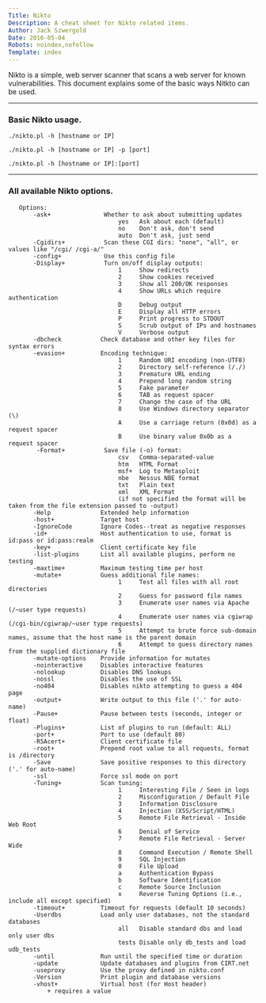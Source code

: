 ```yaml
---
Title: Nikto
Description: A cheat sheet for Nikto related items.
Author: Jack Szwergold
Date: 2016-05-04
Robots: noindex,nofollow
Template: index
---
```


Nikto is a simple, web server scanner that scans a web server for known vulnerabilities. This document explains some of the basic ways Nitkto can be used.

***

### Basic Nikto usage.

    ./nikto.pl -h [hostname or IP]

    ./nikto.pl -h [hostname or IP] -p [port]

    ./nikto.pl -h [hostname or IP]:[port]

***

### All available Nikto options.

       Options:
           -ask+               Whether to ask about submitting updates
                                   yes   Ask about each (default)
                                   no    Don't ask, don't send
                                   auto  Don't ask, just send
           -Cgidirs+           Scan these CGI dirs: "none", "all", or values like "/cgi/ /cgi-a/"
           -config+            Use this config file
           -Display+           Turn on/off display outputs:
                                   1     Show redirects
                                   2     Show cookies received
                                   3     Show all 200/OK responses
                                   4     Show URLs which require authentication
                                   D     Debug output
                                   E     Display all HTTP errors
                                   P     Print progress to STDOUT
                                   S     Scrub output of IPs and hostnames
                                   V     Verbose output
           -dbcheck           Check database and other key files for syntax errors
           -evasion+          Encoding technique:
                                   1     Random URI encoding (non-UTF8)
                                   2     Directory self-reference (/./)
                                   3     Premature URL ending
                                   4     Prepend long random string
                                   5     Fake parameter
                                   6     TAB as request spacer
                                   7     Change the case of the URL
                                   8     Use Windows directory separator (\)
                                   A     Use a carriage return (0x0d) as a request spacer
                                   B     Use binary value 0x0b as a request spacer
            -Format+           Save file (-o) format:
                                   csv   Comma-separated-value
                                   htm   HTML Format
                                   msf+  Log to Metasploit
                                   nbe   Nessus NBE format
                                   txt   Plain text
                                   xml   XML Format
                                   (if not specified the format will be taken from the file extension passed to -output)
           -Help              Extended help information
           -host+             Target host
           -IgnoreCode        Ignore Codes--treat as negative responses
           -id+               Host authentication to use, format is id:pass or id:pass:realm
           -key+              Client certificate key file
           -list-plugins      List all available plugins, perform no testing
           -maxtime+          Maximum testing time per host
           -mutate+           Guess additional file names:
                                   1     Test all files with all root directories
                                   2     Guess for password file names
                                   3     Enumerate user names via Apache (/~user type requests)
                                   4     Enumerate user names via cgiwrap (/cgi-bin/cgiwrap/~user type requests)
                                   5     Attempt to brute force sub-domain names, assume that the host name is the parent domain
                                   6     Attempt to guess directory names from the supplied dictionary file
           -mutate-options    Provide information for mutates
           -nointeractive     Disables interactive features
           -nolookup          Disables DNS lookups
           -nossl             Disables the use of SSL
           -no404             Disables nikto attempting to guess a 404 page
           -output+           Write output to this file ('.' for auto-name)
           -Pause+            Pause between tests (seconds, integer or float)
           -Plugins+          List of plugins to run (default: ALL)
           -port+             Port to use (default 80)
           -RSAcert+          Client certificate file
           -root+             Prepend root value to all requests, format is /directory
           -Save              Save positive responses to this directory ('.' for auto-name)
           -ssl               Force ssl mode on port
           -Tuning+           Scan tuning:
                                   1     Interesting File / Seen in logs
                                   2     Misconfiguration / Default File
                                   3     Information Disclosure
                                   4     Injection (XSS/Script/HTML)
                                   5     Remote File Retrieval - Inside Web Root
                                   6     Denial of Service
                                   7     Remote File Retrieval - Server Wide
                                   8     Command Execution / Remote Shell
                                   9     SQL Injection
                                   0     File Upload
                                   a     Authentication Bypass
                                   b     Software Identification
                                   c     Remote Source Inclusion
                                   x     Reverse Tuning Options (i.e., include all except specified)
           -timeout+          Timeout for requests (default 10 seconds)
           -Userdbs           Load only user databases, not the standard databases
                                   all   Disable standard dbs and load only user dbs
                                   tests Disable only db_tests and load udb_tests
           -until             Run until the specified time or duration
           -update            Update databases and plugins from CIRT.net
           -useproxy          Use the proxy defined in nikto.conf
           -Version           Print plugin and database versions
           -vhost+            Virtual host (for Host header)
               + requires a value
